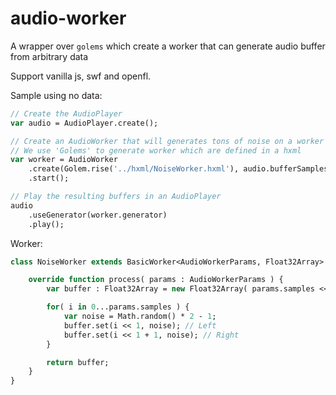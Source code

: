 # audio-worker

A wrapper over `golems` which create a worker that can generate audio buffer from arbitrary data

Support vanilla js, swf and openfl.

Sample using no data:
```haxe
// Create the AudioPlayer
var audio = AudioPlayer.create();

// Create an AudioWorker that will generates tons of noise on a worker
// We use 'Golems' to generate worker which are defined in a hxml
var worker = AudioWorker
    .create(Golem.rise('../hxml/NoiseWorker.hxml'), audio.bufferSamples, audio.sampleRate)
    .start();

// Play the resulting buffers in an AudioPlayer
audio
    .useGenerator(worker.generator)
    .play();
```

Worker:
```haxe
class NoiseWorker extends BasicWorker<AudioWorkerParams, Float32Array> {

    override function process( params : AudioWorkerParams ) {
        var buffer : Float32Array = new Float32Array( params.samples << 1 );

        for( i in 0...params.samples ) {
            var noise = Math.random() * 2 - 1;
            buffer.set(i << 1, noise); // Left
            buffer.set(i << 1 + 1, noise); // Right
        }

        return buffer;
    }
}
```